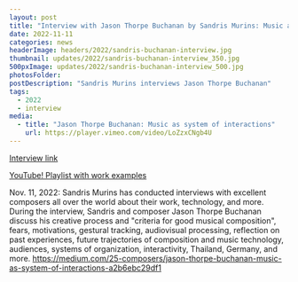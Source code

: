 ```yaml
---
layout: post
title: "Interview with Jason Thorpe Buchanan by Sandris Murins: Music as system of interactions"
date: 2022-11-11
categories: news
headerImage: headers/2022/sandris-buchanan-interview.jpg
thumbnail: updates/2022/sandris-buchanan-interview_350.jpg
500pxImage: updates/2022/sandris-buchanan-interview_500.jpg
photosFolder:
postDescription: "Sandris Murins interviews Jason Thorpe Buchanan"
tags:
  - 2022
  - interview
media:
  - title: "Jason Thorpe Buchanan: Music as system of interactions"
    url: https://player.vimeo.com/video/LoZzxCNgb4U
---
```


<a href="" target="blank">Interview link</a>

<a href="https://www.youtube.com/playlist?list=PLlTey1x1Yv2EmVPwhtttUCjvfrEGaEqR7" target="blank">YouTube! Playlist with work examples</a>


Nov. 11, 2022: Sandris Murins has conducted interviews with excellent composers all over the world about their work, technology, and more. During the interview, Sandris and composer Jason Thorpe Buchanan discuss his creative process and "criteria for good musical composition", fears, motivations, gestural tracking, audiovisual processing, reflection on past experiences, future trajectories of composition and music technology, audiences, systems of organization, interactivity, Thailand, Germany, and more. https://medium.com/25-composers/jason-thorpe-buchanan-music-as-system-of-interactions-a2b6ebc29df1

